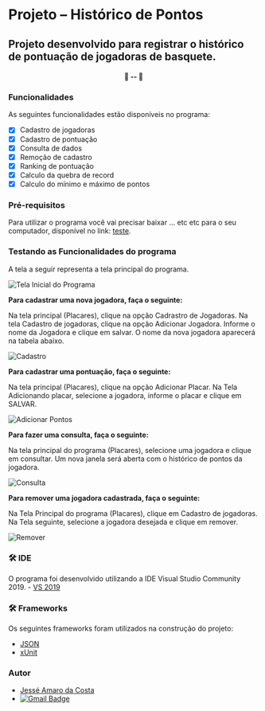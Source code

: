 # Projeto – Histórico de Pontos
## Projeto desenvolvido para registrar o histórico de pontuação de jogadoras de basquete. 

<h4 align="center"> 
	🚧 -- 🚧
</h4>

### Funcionalidades

As seguintes funcionalidades estão disponíveis no programa:

- [x] Cadastro de jogadoras
- [x] Cadastro de pontuação
- [x] Consulta de dados
- [x] Remoção de cadastro
- [x] Ranking de pontuação
- [x] Calculo da quebra de record
- [x] Calculo do mínimo e máximo de pontos

### Pré-requisitos

Para utilizar o programa você vai precisar baixar ... etc etc para o seu computador, disponível no link:
[teste](https://pages.github.com/).


### Testando as Funcionalidades do programa

A tela a seguir representa a tela principal do programa. 

![Tela Inicial do Programa](https://i.imgur.com/s3SIy25.png)


**Para cadastrar uma nova jogadora, faça o seguinte:**

Na tela principal (Placares), clique na opção Cadrastro de Jogadoras.
Na tela Cadastro de jogadoras, clique na opção Adicionar Jogadora. 
Informe o nome da Jogadora e clique em salvar. O nome da nova jogadora aparecerá na tabela abaixo. 

![Cadastro](https://i.imgur.com/EC8aWdE.gif)


**Para cadastrar uma pontuação, faça o seguinte:**

Na tela principal (Placares), clique na opção Adicionar Placar.
Na Tela Adicionando placar, selecione a jogadora, informe o placar e clique em SALVAR. 

![Adicionar Pontos](https://i.imgur.com/AkRDzUz.gif)


**Para fazer uma consulta, faça o seguinte:**

Na tela principal do programa (Placares), selecione uma jogadora e clique em consultar.
Um nova janela será aberta com o histórico de pontos da jogadora.  

![Consulta](https://i.imgur.com/2ODLPdp.gif)


**Para remover uma jogadora cadastrada, faça o seguinte:**

Na Tela Principal do programa (Placares), clique em Cadastro de jogadoras. Na Tela seguinte, selecione a jogadora desejada e clique em remover. 

![Remover](https://i.imgur.com/J9aPF92.gif)


### 🛠 IDE

O programa foi desenvolvido utilizando a IDE Visual Studio Community 2019. - [VS 2019](https://visualstudio.microsoft.com/pt-br/vs/community/)

### 🛠 Frameworks

Os seguintes frameworks foram utilizados na construção do projeto:

- [JSON](https://www.json.org/json-en.html/)
- [xUnit](https://xunit.net/)

### Autor

- [Jessé Amaro da Costa](https://www.linkedin.com/in/jess%C3%A9-amaro-da-costa-2a78a072/)
- [![Gmail Badge](https://img.shields.io/badge/-jesse.amaro7@gmail.com-c14438?style=flat-square&logo=Gmail&logoColor=white&link=mailto:jesse.amaro7@gmail.com)](mailto:jesse.amaro7@gmail.com)


